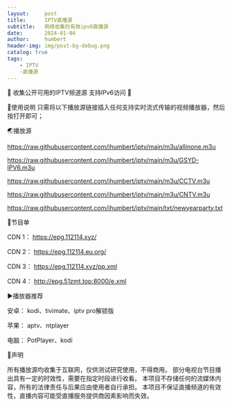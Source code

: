 ```yaml
---
layout:     post
title:      IPTV直播源
subtitle:   网络收集的有效ipv6直播源
date:       2024-01-04
author:     humbert
header-img: img/post-bg-debug.png
catalog: true
tags:
    - IPTV
    -直播源
---
```

 🔕 收集公开可用的IPTV频道源 支持IPv6访问 🔕

📑使用说明 只需将以下播放源链接插入任何支持实时流式传输的视频播放器，然后按打开即可；

🌏播放源

https://raw.githubusercontent.com/ihumbert/iptv/main/m3u/allinone.m3u

https://raw.githubusercontent.com/ihumbert/iptv/main/m3u/GSYD-IPV6.m3u

https://raw.githubusercontent.com/ihumbert/iptv/main/m3u/CCTV.m3u

https://raw.githubusercontent.com/ihumbert/iptv/main/m3u/CNTV.m3u

https://raw.githubusercontent.com/ihumbert/iptv/main/txt/newyearparty.txt

📒节目单

CDN 1： https://epg.112114.xyz/

CDN 2： https://epg.112114.eu.org/

CDN 3： https://epg.112114.xyz/pp.xml

CDN 4： http://epg.51zmt.top:8000/e.xml

▶️播放器推荐

安卓： kodi、tivimate、iptv pro解锁版

苹果： aptv、ntplayer

电脑： PotPlayer、kodi

📖声明

所有播放源均收集于互联网，仅供测试研究使用，不得商用。 部分电视台节目播出具有一定的时效性，需要在指定时段进行收看。 本项目不存储任何的流媒体内容，所有的法律责任与后果应由使用者自行承担。 本项目不保证直播频道的有效性，直播内容可能受直播服务提供商因素影响而失效。

